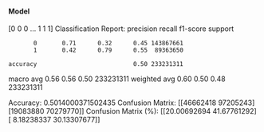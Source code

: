 #### Model
[0 0 0 ... 1 1 1]
Classification Report:
              precision    recall  f1-score   support

           0       0.71      0.32      0.45 143867661
           1       0.42      0.79      0.55  89363650

    accuracy                           0.50 233231311
   macro avg       0.56      0.56      0.50 233231311
weighted avg       0.60      0.50      0.48 233231311

Accuracy: 0.5014000371502435
Confusion Matrix:
[[46662418 97205243]
 [19083880 70279770]]
Confusion Matrix (%):
[[20.00692694 41.67761292]
 [ 8.18238337 30.13307677]]
